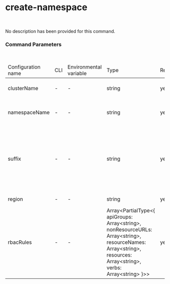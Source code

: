 <h1>create-namespace</h1>
<br/>
<div>
<p>No description has been provided for this command.</p>
</div> <h3>Command Parameters</h3>
<br/>
<table> <thead><tr> <td>Configuration name</td> <td>CLI</td> <td>Environmental variable</td> <td>Type</td> <td>Required</td> <td>Default value</td> <td>Description</td> </tr></thead> <tr> <td>clusterName</td> <td>-</td> <td>-</td> <td>string</td> <td>yes</td> <td><pre>-</pre></td> <td>The name of K8S cluster</td> </tr> <tr> <td>namespaceName</td> <td>-</td> <td>-</td> <td>string</td> <td>yes</td> <td><pre>-</pre></td> <td>The name of K8S cluster's namespace</td> </tr> <tr> <td>suffix</td> <td>-</td> <td>-</td> <td>string</td> <td>yes</td> <td><pre>-</pre></td> <td>Part of all user name roles, policies and other resources uniquely identifying user in the namespace.</td> </tr> <tr> <td>region</td> <td>-</td> <td>-</td> <td>string</td> <td>yes</td> <td><pre>-</pre></td> <td>Cluster AWS region</td> </tr> <tr> <td>rbacRules</td> <td>-</td> <td>-</td> <td>Array&lt;PartialType&lt;{ apiGroups: Array&lt;string>, nonResourceURLs: Array&lt;string>, resourceNames: Array&lt;string>, resources: Array&lt;string>, verbs: Array&lt;string> }>></td> <td>yes</td> <td><pre>-</pre></td> <td>Role Based Access Control rules for the new role</td> </tr>
</table>
